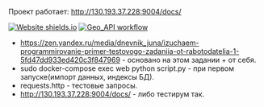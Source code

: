 Проект работает:
http://130.193.37.228:9004/docs/

[![Website shields.io](https://img.shields.io/website-up-down-green-red/http/shields.io.svg)](http://130.193.37.228:9004/docs/)
[![Geo_API workflow](https://github.com/zomini/geo_fastapi_mongo/actions/workflows/main.yml/badge.svg)](https://github.com/zomini/zomini/geo_fastapi_mongo/actions/workflows/main.yml)

- https://zen.yandex.ru/media/dnevnik_juna/izuchaem-programmirovanie-primer-testovogo-zadaniia-ot-rabotodatelia-1-5fd47dd933ed420c3f847969 - основано на этом задании + от себя.
- sudo docker-compose exec web python script.py - при первом запуске(импорт данных, индексы БД).
- requests.http - тестовые запросы.
- http://130.193.37.228:9004/docs/ - либо тестирум так.
